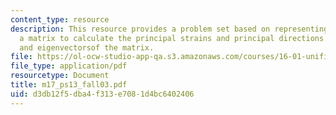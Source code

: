 ```yaml
---
content_type: resource
description: This resource provides a problem set based on representing strains as
  a matrix to calculate the principal strains and principal directions via the eigenvalue
  and eigenvectorsof the matrix.
file: https://ol-ocw-studio-app-qa.s3.amazonaws.com/courses/16-01-unified-engineering-i-ii-iii-iv-fall-2005-spring-2006/d3db12f5dba4f313e7081d4bc6402406_m17_ps13_fall03.pdf
file_type: application/pdf
resourcetype: Document
title: m17_ps13_fall03.pdf
uid: d3db12f5-dba4-f313-e708-1d4bc6402406
---
```

